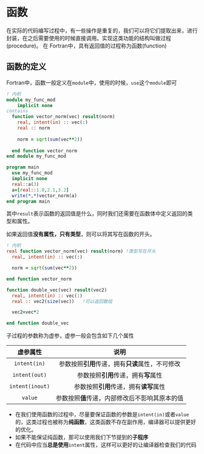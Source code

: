 # 函数
在实际的代码编写过程中，有一些操作是重复的，我们可以将它们提取出来，进行封装，在之后需要使用的时候直接调用。实现这类功能的结构叫做过程(procedure)。
在 Fortran中，具有返回值的过程称为函数(function)

## 函数的定义

Fortran中，函数一般定义在`module`中，使用的时候，`use`这个`module`即可
``` fortran
! 内积
module my_func_mod
    implicit none
contains
  function vector_norm(vec) result(norm)
    real, intent(in) :: vec(:)
    real :: norm
  
    norm = sqrt(sum(vec**2))
  
  end function vector_norm
end module my_func_mod

program main
  use my_func_mod
  implicit none
  real::a(3)
  a=[real::1.0,2.1,3.2]
  write(*,*)vector_norm(a)
end program main
```

其中`result`表示函数的返回值是什么，同时我们还需要在函数体中定义返回的类型和属性。 

如果返回值**没有属性，只有类型**，则可以将其写在函数的开头。

``` fortran
! 内积
real function vector_norm(vec) result(norm) !类型写在开头
  real, intent(in) :: vec(:)

  norm = sqrt(sum(vec**2))

end function vector_norm

function double_vec(vec) result(vec2)
  real, intent(in) :: vec(:)
  real :: vec2(size(vec))   !可以返回数组

  vec2=vec*2

end function double_vec
```

子过程的参数称为虚参，虚参一般会包含如下几个属性

| 虚参属性|说明|
|:-:|:-:|
|`intent(in)`|参数按照**引用**传递，拥有**只读**属性，不可修改|
|`intent(out)`|参数按照**引用**传递，拥有**写**属性|
|`intent(inout)`|参数按照**引用**传递，拥有**读写**属性|
|`value`|参数按照**值**传递，内部修改后不影响其原本的值|

- 在我们使用函数的过程中，尽量要保证函数的参数是`intent(in)`或者`value`的，这类过程也被称为**纯函数**，这类函数不存在副作用，编译器可以提供更好的优化。
- 如果不能保证纯函数，那可以使用我们下节提到的**子程序**
- 在代码中应当**总是使用**`intent`属性，这样可以更好的让编译器检查我们的代码
